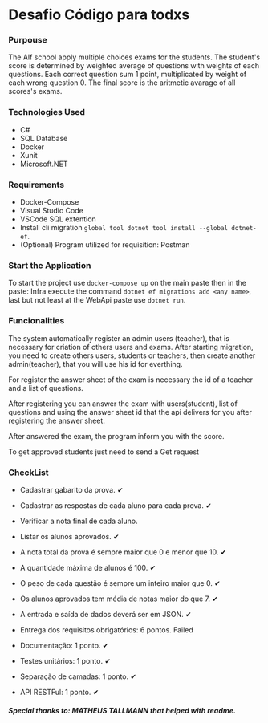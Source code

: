 # Desafio Código para todxs

### Purpouse

The Alf school apply multiple choices exams for the students. The student's score is determined by weighted average of questions with weights of each questions. Each correct question sum 1 point, multiplicated by weight of each wrong question 0. The final score is the aritmetic avarage of all scores's exams.


### Technologies Used

* C#
* SQL Database
* Docker
* Xunit
* Microsoft.NET


### Requirements

* Docker-Compose
* Visual Studio Code
* VSCode SQL extention
* Install cli migration `global tool dotnet tool install --global dotnet-ef`.
* (Optional) Program utilized for requisition: Postman


### Start the Application

To start the project use `docker-compose up` on the main paste then in the paste: Infra execute the command `dotnet ef migrations add <any name>`, last but not least at the WebApi paste use `dotnet run`.


### Funcionalities

The system automatically register an admin users (teacher), that is necessary for criation of others users and exams. After starting migration, you need to create others users, students or teachers, then create another admin(teacher), that you will use his id for everthing.

For register the answer sheet of the exam is necessary the id of a teacher and a list of questions.

After registering you can answer the exam with users(student), list of questions and using the answer sheet id that the api delivers for you after registering the answer sheet.

After answered the exam, the program inform you with the score.

To get approved students just need to send a Get request


### CheckList

* Cadastrar gabarito da prova. ✔
* Cadastrar as respostas de cada aluno para cada prova. ✔
* Verificar a nota final de cada aluno.
* Listar os alunos aprovados. ✔

* A nota total da prova é sempre maior que 0 e menor que 10. ✔
* A quantidade máxima de alunos é 100. ✔
* O peso de cada questão é sempre um inteiro maior que 0. ✔
* Os alunos aprovados tem média de notas maior do que 7. ✔
* A entrada e saída de dados deverá ser em JSON. ✔

* Entrega dos requisitos obrigatórios: 6 pontos. Failed
* Documentação: 1 ponto. ✔
* Testes unitários: 1 ponto. ✔
* Separação de camadas: 1 ponto. ✔
* API RESTFul: 1 ponto. ✔


##### Special thanks to: MATHEUS TALLMANN that helped with readme.